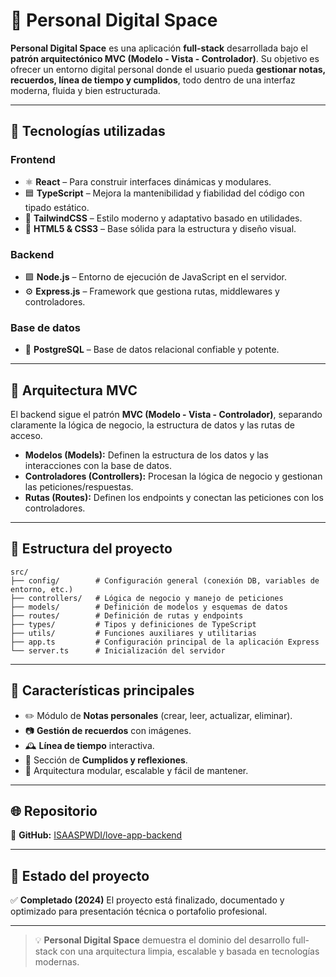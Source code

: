 # 🧠 Personal Digital Space

**Personal Digital Space** es una aplicación **full-stack** desarrollada bajo el **patrón arquitectónico MVC (Modelo - Vista - Controlador)**. Su objetivo es ofrecer un entorno digital personal donde el usuario pueda **gestionar notas, recuerdos, línea de tiempo y cumplidos**, todo dentro de una interfaz moderna, fluida y bien estructurada.

---

## 🚀 Tecnologías utilizadas

### **Frontend**

* ⚛️ **React** – Para construir interfaces dinámicas y modulares.
* 🟦 **TypeScript** – Mejora la mantenibilidad y fiabilidad del código con tipado estático.
* 🎨 **TailwindCSS** – Estilo moderno y adaptativo basado en utilidades.
* 🧩 **HTML5 & CSS3** – Base sólida para la estructura y diseño visual.

### **Backend**

* 🟩 **Node.js** – Entorno de ejecución de JavaScript en el servidor.
* ⚙️ **Express.js** – Framework que gestiona rutas, middlewares y controladores.

### **Base de datos**

* 🐘 **PostgreSQL** – Base de datos relacional confiable y potente.

---

## 🧩 Arquitectura MVC

El backend sigue el patrón **MVC (Modelo - Vista - Controlador)**, separando claramente la lógica de negocio, la estructura de datos y las rutas de acceso.

* **Modelos (Models):** Definen la estructura de los datos y las interacciones con la base de datos.
* **Controladores (Controllers):** Procesan la lógica de negocio y gestionan las peticiones/respuestas.
* **Rutas (Routes):** Definen los endpoints y conectan las peticiones con los controladores.

---

## 📁 Estructura del proyecto

```
src/
├── config/        # Configuración general (conexión DB, variables de entorno, etc.)
├── controllers/   # Lógica de negocio y manejo de peticiones
├── models/        # Definición de modelos y esquemas de datos
├── routes/        # Definición de rutas y endpoints
├── types/         # Tipos y definiciones de TypeScript
├── utils/         # Funciones auxiliares y utilitarias
├── app.ts         # Configuración principal de la aplicación Express
└── server.ts      # Inicialización del servidor
```

---

## 📌 Características principales

* ✏️ Módulo de **Notas personales** (crear, leer, actualizar, eliminar).
* 📷 **Gestión de recuerdos** con imágenes.
* 🕰️ **Línea de tiempo** interactiva.
* 💬 Sección de **Cumplidos y reflexiones**.
* 🔐 Arquitectura modular, escalable y fácil de mantener.

---

## 🌐 Repositorio

🔗 **GitHub:** [ISAASPWDI/love-app-backend](https://github.com/ISAASPWDI/love-app-backend)

---

## 📆 Estado del proyecto

✅ **Completado (2024)**
El proyecto está finalizado, documentado y optimizado para presentación técnica o portafolio profesional.

---

> 💡 **Personal Digital Space** demuestra el dominio del desarrollo full-stack con una arquitectura limpia, escalable y basada en tecnologías modernas.
